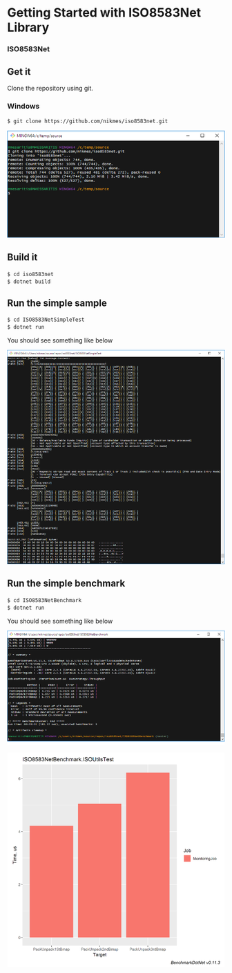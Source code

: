 # Getting Started with ISO8583Net Library

### ISO8583Net

## Get it
Clone the repository using git.

### Windows
``` bash
$ git clone https://github.com/nikmes/iso8583net.git 
```
![image](../images/gitclone.png)

## Build it 
``` bash
$ cd iso8583net
$ dotnet build
```

## Run the simple sample
``` bash
$ cd ISO8583NetSimpleTest
$ dotnet run
```
You should see something like below

![image](../images/output.png)

## Run the simple benchmark
``` bash
$ cd ISO8583NetBenchmark
$ dotnet run
```
You should see something like below

![image](../images/benchmark.png)

![image](../images/BenchmarkDotNetRGraph.png)

